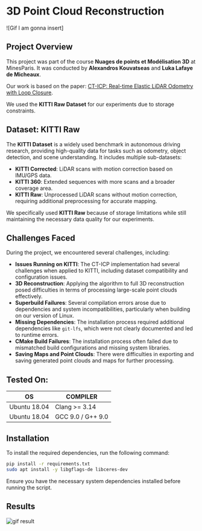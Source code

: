 # 3D Point Cloud Reconstruction

![Gif I am gonna insert]

## Project Overview
This project was part of the course **Nuages de points et Modélisation 3D** at MinesParis. It was conducted by **Alexandros Kouvatseas** and **Luka Lafaye de Micheaux**.

Our work is based on the paper: [CT-ICP: Real-time Elastic LiDAR Odometry with Loop Closure](https://arxiv.org/abs/2109.12979).

We used the **KITTI Raw Dataset** for our experiments due to storage constraints.

## Dataset: KITTI Raw
The **KITTI Dataset** is a widely used benchmark in autonomous driving research, providing high-quality data for tasks such as odometry, object detection, and scene understanding. It includes multiple sub-datasets:
- **KITTI Corrected**: LiDAR scans with motion correction based on IMU/GPS data.
- **KITTI 360**: Extended sequences with more scans and a broader coverage area.
- **KITTI Raw**: Unprocessed LiDAR scans without motion correction, requiring additional preprocessing for accurate mapping.

We specifically used **KITTI Raw** because of storage limitations while still maintaining the necessary data quality for our experiments.

## Challenges Faced
During the project, we encountered several challenges, including:
- **Issues Running on KITTI**: The CT-ICP implementation had several challenges when applied to KITTI, including dataset compatibility and configuration issues.
- **3D Reconstruction**: Applying the algorithm to full 3D reconstruction posed difficulties in terms of processing large-scale point clouds effectively.
- **Superbuild Failures**: Several compilation errors arose due to dependencies and system incompatibilities, particularly when building on our version of Linux.
- **Missing Dependencies**: The installation process required additional dependencies like `git-lfs`, which were not clearly documented and led to runtime errors.
- **CMake Build Failures**: The installation process often failed due to mismatched build configurations and missing system libraries.
- **Saving Maps and Point Clouds**: There were difficulties in exporting and saving generated point clouds and maps for further processing.

## Tested On:

| OS          | COMPILER       |
|------------|----------------|
| Ubuntu 18.04 | Clang >= 3.14  |
| Ubuntu 18.04 | GCC 9.0 / G++ 9.0 |


## Installation
To install the required dependencies, run the following command:
```bash
pip install -r requirements.txt
sudo apt install -y libgflags-de libceres-dev
```

Ensure you have the necessary system dependencies installed before running the script.

## Results

![gif result](result.gif)
